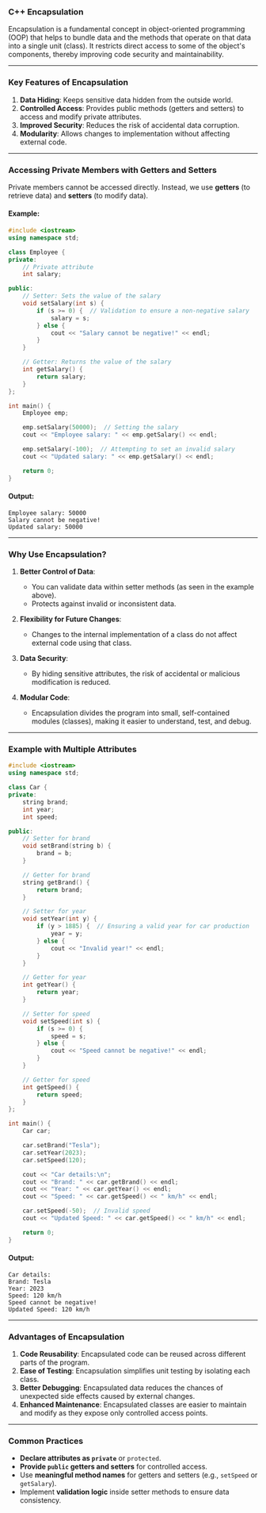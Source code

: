 ### **C++ Encapsulation**

Encapsulation is a fundamental concept in object-oriented programming (OOP) that helps to bundle data and the methods that operate on that data into a single unit (class). It restricts direct access to some of the object's components, thereby improving code security and maintainability.

---

### **Key Features of Encapsulation**
1. **Data Hiding**: Keeps sensitive data hidden from the outside world.
2. **Controlled Access**: Provides public methods (getters and setters) to access and modify private attributes.
3. **Improved Security**: Reduces the risk of accidental data corruption.
4. **Modularity**: Allows changes to implementation without affecting external code.

---

### **Accessing Private Members with Getters and Setters**

Private members cannot be accessed directly. Instead, we use **getters** (to retrieve data) and **setters** (to modify data).

#### **Example**:
```cpp
#include <iostream>
using namespace std;

class Employee {
private:
    // Private attribute
    int salary;

public:
    // Setter: Sets the value of the salary
    void setSalary(int s) {
        if (s >= 0) {  // Validation to ensure a non-negative salary
            salary = s;
        } else {
            cout << "Salary cannot be negative!" << endl;
        }
    }

    // Getter: Returns the value of the salary
    int getSalary() {
        return salary;
    }
};

int main() {
    Employee emp;

    emp.setSalary(50000);  // Setting the salary
    cout << "Employee salary: " << emp.getSalary() << endl;

    emp.setSalary(-100);  // Attempting to set an invalid salary
    cout << "Updated salary: " << emp.getSalary() << endl;

    return 0;
}
```

#### **Output**:
```
Employee salary: 50000
Salary cannot be negative!
Updated salary: 50000
```

---

### **Why Use Encapsulation?**

1. **Better Control of Data**:
   - You can validate data within setter methods (as seen in the example above).
   - Protects against invalid or inconsistent data.

2. **Flexibility for Future Changes**:
   - Changes to the internal implementation of a class do not affect external code using that class.

3. **Data Security**:
   - By hiding sensitive attributes, the risk of accidental or malicious modification is reduced.

4. **Modular Code**:
   - Encapsulation divides the program into small, self-contained modules (classes), making it easier to understand, test, and debug.

---

### **Example with Multiple Attributes**

```cpp
#include <iostream>
using namespace std;

class Car {
private:
    string brand;
    int year;
    int speed;

public:
    // Setter for brand
    void setBrand(string b) {
        brand = b;
    }

    // Getter for brand
    string getBrand() {
        return brand;
    }

    // Setter for year
    void setYear(int y) {
        if (y > 1885) {  // Ensuring a valid year for car production
            year = y;
        } else {
            cout << "Invalid year!" << endl;
        }
    }

    // Getter for year
    int getYear() {
        return year;
    }

    // Setter for speed
    void setSpeed(int s) {
        if (s >= 0) {
            speed = s;
        } else {
            cout << "Speed cannot be negative!" << endl;
        }
    }

    // Getter for speed
    int getSpeed() {
        return speed;
    }
};

int main() {
    Car car;

    car.setBrand("Tesla");
    car.setYear(2023);
    car.setSpeed(120);

    cout << "Car details:\n";
    cout << "Brand: " << car.getBrand() << endl;
    cout << "Year: " << car.getYear() << endl;
    cout << "Speed: " << car.getSpeed() << " km/h" << endl;

    car.setSpeed(-50);  // Invalid speed
    cout << "Updated Speed: " << car.getSpeed() << " km/h" << endl;

    return 0;
}
```

#### **Output**:
```
Car details:
Brand: Tesla
Year: 2023
Speed: 120 km/h
Speed cannot be negative!
Updated Speed: 120 km/h
```

---

### **Advantages of Encapsulation**
1. **Code Reusability**: Encapsulated code can be reused across different parts of the program.
2. **Ease of Testing**: Encapsulation simplifies unit testing by isolating each class.
3. **Better Debugging**: Encapsulated data reduces the chances of unexpected side effects caused by external changes.
4. **Enhanced Maintenance**: Encapsulated classes are easier to maintain and modify as they expose only controlled access points.

---

### **Common Practices**
- **Declare attributes as `private`** or `protected`.  
- **Provide `public` getters and setters** for controlled access.  
- Use **meaningful method names** for getters and setters (e.g., `setSpeed` or `getSalary`).
- Implement **validation logic** inside setter methods to ensure data consistency.  
